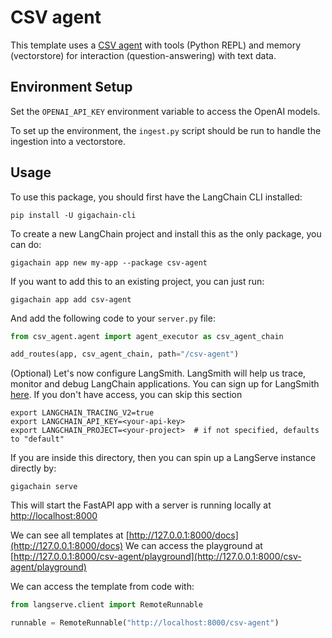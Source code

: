 # CSV agent

This template uses a [CSV agent](https://python.langchain.com/docs/integrations/toolkits/csv) with tools (Python REPL) and memory (vectorstore) for interaction (question-answering) with text data.

## Environment Setup

Set the `OPENAI_API_KEY` environment variable to access the OpenAI models.

To set up the environment, the `ingest.py` script should be run to handle the ingestion into a vectorstore.

## Usage

To use this package, you should first have the LangChain CLI installed:

```shell
pip install -U gigachain-cli
```

To create a new LangChain project and install this as the only package, you can do:

```shell
gigachain app new my-app --package csv-agent
```

If you want to add this to an existing project, you can just run:

```shell
gigachain app add csv-agent
```

And add the following code to your `server.py` file:
```python
from csv_agent.agent import agent_executor as csv_agent_chain

add_routes(app, csv_agent_chain, path="/csv-agent")
```

(Optional) Let's now configure LangSmith. 
LangSmith will help us trace, monitor and debug LangChain applications. 
You can sign up for LangSmith [here](https://smith.langchain.com/). 
If you don't have access, you can skip this section


```shell
export LANGCHAIN_TRACING_V2=true
export LANGCHAIN_API_KEY=<your-api-key>
export LANGCHAIN_PROJECT=<your-project>  # if not specified, defaults to "default"
```

If you are inside this directory, then you can spin up a LangServe instance directly by:

```shell
gigachain serve
```

This will start the FastAPI app with a server is running locally at 
[http://localhost:8000](http://localhost:8000)

We can see all templates at [http://127.0.0.1:8000/docs](http://127.0.0.1:8000/docs)
We can access the playground at [http://127.0.0.1:8000/csv-agent/playground](http://127.0.0.1:8000/csv-agent/playground)  

We can access the template from code with:

```python
from langserve.client import RemoteRunnable

runnable = RemoteRunnable("http://localhost:8000/csv-agent")
```
